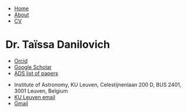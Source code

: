 <!DOCTYPE html>
<html>
  <head>
      <title> Dr Taïssa Danilovich </title>
      <!-- link to main stylesheet -->
      <link rel="stylesheet" type="text/css" href="/css/main.css">
  </head>
  <body>
    <nav>
  		<ul>
      		<li><a href="/">Home</a></li>
        	<li><a href="/about/">About</a></li>
      		<li><a href="/cv/">CV</a></li>
  		</ul>
	</nav>
  <div class="content">
    <div class="leftcolumn">
      <h1> Dr. Taïssa Danilovich </h1>
      <ul class="paperlinks">
        <li>
          <a href="https://orcid.org/0000-0002-1283-6038">Orcid</a>
        </li><li>
            <a href="https://scholar.google.be/citations?user=4eCoh3UAAAAJ&hl=en">Google Scholar</a>
          </li><li>
            <a href="https://ui.adsabs.harvard.edu/search/q=%20au">ADS list of papers</a>
          </li>
    </div>
  </div>
  <footer>
    <ul>
      <li>Institute of Astronomy, KU Leuven, Celestijnenlaan 200 D, BUS 2401, 3001 Leuven, Belgium
        </li>
    <li><a href="mailto:taissa.danilovich@kuleuven.be">KU Leuven email</a></li>
    <li><a href="mailto:tdanilovich@gmail.com">Gmail</a>  </li>
    </ul>
  </footer>
  </body>
</html>
